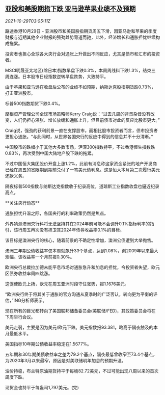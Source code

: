 <!--1635478262000-->
[亚股和美股期指下跌 亚马逊苹果业绩不及预期](https://cn.reuters.com/article/global-market-asia-amazon-apple-1029-idCNKBS2HJ0BF)
------

<div><i>2021-10-29T03:05:11Z</i></div><p>路透香港10月29日 - 亚洲股市和美国股指期货周五下滑，因亚马逊和苹果的季度财报与近期其他企业财报的强劲趋势背道而驰，此外，经济增长和通胀担忧继续构成拖累。</p><p>投资者也担心全球各大央行会对通胀上升做出不同反应，尤其是债市和汇市的投资者。</p><p>MSCI明晟亚太地区(除日本)指数早盘下跌0.3%，本周周线料下跌1.3%，结束三周连涨。日本股市日经指数逆转早盘跌势，大致持平。</p><p>由于苹果和亚马逊在收盘后公布的业绩不如预期，纳斯达克股指期货跌0.73%，打击亚洲股市。</p><p>标普500指数期货下跌0.4%。</p><p>摩根资产管理公司全球市场策略师Kerry Craig说：“过去几周的背景杂音没有改变，人们仍担心滞胀、增长放缓和通胀上升，但目前债市对此的反应比股市更大。”</p><p>Craig说，强劲的获利前景一直在支撑股市，而相比股市投资者而言，债市投资者更担心通胀。“与此同时，从世界各国央行的反应中得到的信息并不十分清晰。”</p><p>中国股市的跌幅小于其他大多数市场，沪深300指数持平，不过香港恒生指数跌0.83%，再次受到中国大陆地产股下跌的拖累。</p><p>不过中国恒大集团股价开盘上涨1.2%，此前有消息称这家资金紧张的地产开发商已经在周五的宽限期到期前兑付了一笔美元债利息。这是恒大本月第二次履行美元还款义务。</p><p>隔夜标普500指数与纳斯达克指数收于纪录高位，道琼斯工业指数收盘也逼近纪录高点。</p><p>**关注央行动态**</p><p>通胀担忧升温之际，各国央行的利率政策仍然是焦点。</p><p>外界猜测澳洲央行料将无法坚持其在2024年前可能不会调升0.1%指标利率的指引，该行周五再次没有捍卫其2024年债券收益率0.1%的目标。</p><p>该目标是澳洲央行的核心，随着前景的不确定性增加，澳洲公债遭到大举抛售。</p><p>澳洲三年期公债收益率仅本周就飙升33个基点，达到1.08%，创2009年以来最大涨幅。该收益率一个月前报0.30%。</p><p>欧洲央行总裁拉加德未能平息市场对通胀急升和加息的担忧，令投资者失望，欧元区债券收益率周四跳涨。</p><p>这促使欧元上扬，欧元在周五亚洲时段守住涨势，报1.1676美元。</p><p>“欧洲央行终于将其关于通胀的官方沟通从夏季时的广泛否认，转向更为平衡的评估，”ING分析师表示。</p><p>现在所有的目光都转向了美国联邦储备委员会(美联储/FED)，其政策委员会将在下周举行会议。</p><p>美元走弱，主要是因为美元/欧元下跌。美元指数报93.381，略高于隔夜触及的本月最低水平。</p><p>美国指标10年期公债收益率稳定在1.5677%。</p><p>五年期和30年期美债收益率之差为79.2个基点，隔夜最低曾收窄至73.4个基点，为2020年3月以来最窄，原因是对美联储明年加息的预期升温。</p><p>油价持稳，布兰特原油期货持平于每桶82.72美元，不过可能出现八周以来的首次周度下跌。</p><p>现货金也持平于每盎司1,797美元。(完)</p>
